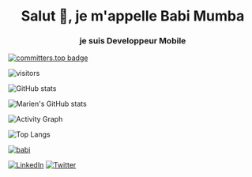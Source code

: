 <h1 align="center">Salut 👋, je m'appelle Babi Mumba </h1>
<h3 align="center">je suis Developpeur Mobile </h3>


[![committers.top badge](https://user-badge.committers.top/congo_kinshasa/BabiMumba.svg)](https://user-badge.committers.top/congo_kinshasa/BabiMumba)

![visitors](https://visitor-badge.glitch.me/badge?page_id=BabiMumba.BabiMumba)



![GitHub stats](https://github-readme-stats.vercel.app/api?username=BabiMumba&count_private=true&theme=material-palenight&&include_all_commits=true&hide_border=true)

![Marien's GitHub stats](https://github-readme-streak-stats.herokuapp.com/?user=BabiMumba&theme=material-palenight&hide_border=true)

![Activity Graph](https://activity-graph.herokuapp.com/graph?username=BabiMumba&theme=material-palenight)

![Top Langs](https://github-readme-stats.vercel.app/api/top-langs/?username=BabiMumba&hide_border=true&layout=compact&count_private=true&theme=material-palenight)


<p align="left"> <a href="https://github.com/BabiMumba/Stone_Book"><img src="https://github-profile-trophy.vercel.app/?username=babi" alt="babi" /></a> </p>
<p align="left">
<a href="https://www.linkedin.com/in/babi-mumba/"><img alt="LinkedIn" src="https://img.shields.io/badge/LinkedIn-BabiMumba-blue?style=flat-square&logo=linkedin"></a>
<a href="https://twitter.com/BabiMumba"><img alt="Twitter" src="https://img.shields.io/badge/Twitter-BabiMumba-blue?style=flat-square&logo=twitter"></a>

</p>
